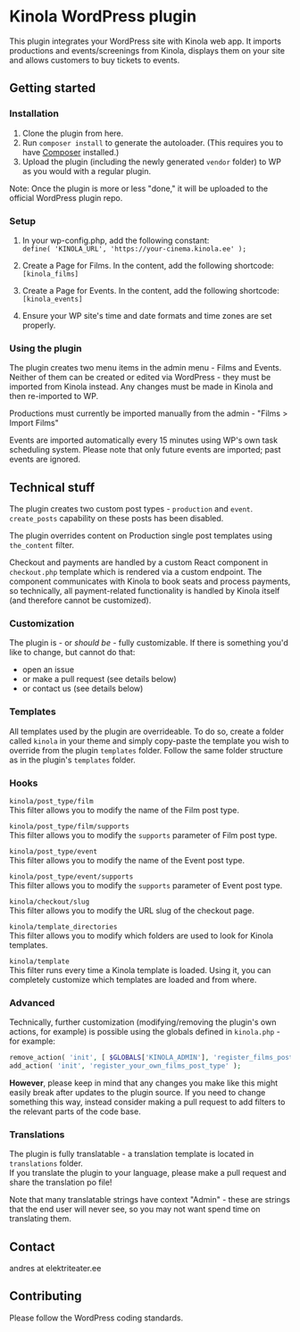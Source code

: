 # Kinola WordPress plugin
This plugin integrates your WordPress site with Kinola web app. 
It imports productions and events/screenings from Kinola, displays them on your site and allows customers to buy tickets to events.

## Getting started
### Installation
1. Clone the plugin from here.
2. Run `composer install` to generate the autoloader. (This requires you to have [Composer](https://getcomposer.org/) installed.)
3. Upload the plugin (including the newly generated `vendor` folder) to WP as you would with a regular plugin.

Note: Once the plugin is more or less "done," it will be uploaded to the official WordPress plugin repo.

### Setup
1. In your wp-config.php, add the following constant:  
`define( 'KINOLA_URL', 'https://your-cinema.kinola.ee' );`  

2. Create a Page for Films. In the content, add the following shortcode:  
`[kinola_films]`  

3. Create a Page for Events. In the content, add the following shortcode:  
`[kinola_events]`  

4. Ensure your WP site's time and date formats and time zones are set properly.

### Using the plugin
The plugin creates two menu items in the admin menu - Films and Events. Neither of them can be created or edited via WordPress - they must be imported
from Kinola instead. Any changes must be made in Kinola and then re-imported to WP.  

Productions must currently be imported manually from the admin - "Films > Import Films"  

Events are imported automatically every 15 minutes using WP's own task scheduling system. Please note that only future events 
are imported; past events are ignored.

## Technical stuff
The plugin creates two custom post types - `production` and `event`. `create_posts` capability on these posts has been disabled.  

The plugin overrides content on Production single post templates using `the_content` filter.  

Checkout and payments are handled by a custom React component in `checkout.php` template which is rendered via a custom endpoint. 
The component communicates with Kinola to book seats and process payments, so technically, all payment-related functionality 
is handled by Kinola itself (and therefore cannot be customized).

### Customization
The plugin is - or _should be_ - fully customizable. If there is something you'd like to change, but cannot do that:
- open an issue
- or make a pull request (see details below)
- or contact us (see details below)

### Templates
All templates used by the plugin are overrideable. To do so, create a folder called `kinola` in your theme and simply copy-paste 
the template you wish to override from the plugin `templates` folder. Follow the same folder structure as in the plugin's `templates` folder.

### Hooks
`kinola/post_type/film`  
This filter allows you to modify the name of the Film post type.

`kinola/post_type/film/supports`  
This filter allows you to modify the `supports` parameter of Film post type.

`kinola/post_type/event`  
This filter allows you to modify the name of the Event post type.

`kinola/post_type/event/supports`  
This filter allows you to modify the `supports` parameter of Event post type.

`kinola/checkout/slug`  
This filter allows you to modify the URL slug of the checkout page.

`kinola/template_directories`  
This filter allows you to modify which folders are used to look for Kinola templates.

`kinola/template`  
This filter runs every time a Kinola template is loaded. Using it, you can completely customize which templates are loaded and from where.

### Advanced
Technically, further customization (modifying/removing the plugin's own actions, for example) is possible 
using the globals defined in `kinola.php` - for example:
```php
remove_action( 'init', [ $GLOBALS['KINOLA_ADMIN'], 'register_films_post_type' ], 1 );
add_action( 'init', 'register_your_own_films_post_type' );
```

**However**, please keep in mind that any changes you make like this might easily break after updates to the plugin source. 
If you need to change something this way, instead consider making a pull request to add filters to the relevant parts of the code base.

### Translations
The plugin is fully translatable - a translation template is located in `translations` folder.  
If you translate the plugin to your language, please make a pull request and share the translation po file!  

Note that many translatable strings have context "Admin" - these are strings that the end user will never see, 
so you may not want spend time on translating them.

## Contact
andres at elektriteater.ee

## Contributing
Please follow the WordPress coding standards.
